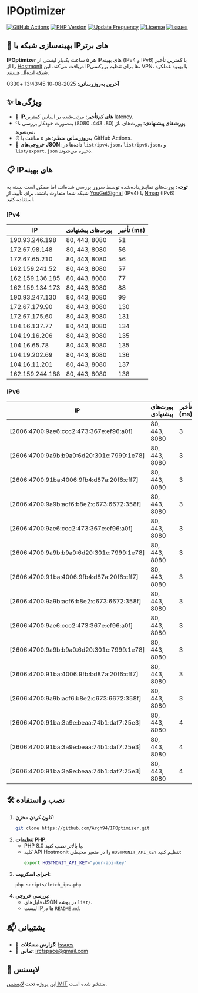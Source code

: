 # IPOptimizer

[![GitHub Actions](https://github.com/Argh94/IPOptimizer/workflows/IPOptimizer/badge.svg)](https://github.com/Argh94/IPOptimizer/actions)
[![PHP Version](https://img.shields.io/badge/PHP-8.0-blue)](https://www.php.net)
[![Update Frequency](https://img.shields.io/badge/Updates-Every%205%20Hours-green)](https://github.com/Argh94/IPOptimizer)
[![License](https://img.shields.io/badge/License-MIT-yellow)](https://opensource.org/licenses/MIT)
[![Issues](https://img.shields.io/github/issues/Argh94/IPOptimizer)](https://github.com/Argh94/IPOptimizer/issues)

## 🚀 بهینه‌سازی شبکه با IPهای برتر

**IPOptimizer** هر ۵ ساعت یک‌بار لیستی از IPهای بهینه (IPv4 و IPv6) با کمترین تأخیر را از [Hostmonit](https://hostmonit.com/) دریافت می‌کند. این IPها برای تنظیم پروکسی، VPN، یا بهبود عملکرد شبکه ایده‌آل هستند.

**آخرین به‌روزرسانی:** 2025-08-10 13:43:45 +0330

## ✨ ویژگی‌ها
- 📡 **IPهای کم‌تأخیر**: مرتب‌شده بر اساس کمترین latency.
- 🔍 **پورت‌های پیشنهادی**: پورت‌های باز (80، 443، 8080) به‌صورت خودکار بررسی می‌شوند.
- ⏰ **به‌روزرسانی منظم**: هر ۵ ساعت با GitHub Actions.
- 📄 **خروجی‌های JSON**: داده‌ها در `list/ipv4.json`، `list/ipv6.json`، و `list/export.json` ذخیره می‌شوند.

## 📋 IPهای بهینه

**توجه:** پورت‌های نمایش‌داده‌شده توسط سرور بررسی شده‌اند، اما ممکن است بسته به شبکه شما متفاوت باشند. برای تأیید، از [YouGetSignal](https://www.yougetsignal.com/tools/open-ports/) (IPv4) یا [Nmap](https://nmap.org/) (IPv6) استفاده کنید.

### IPv4
| IP | پورت‌های پیشنهادی | تأخیر (ms) |
|----|-------------------|------------|
| 190.93.246.198 | 80, 443, 8080 | 51 |
| 172.67.98.148 | 80, 443, 8080 | 56 |
| 172.67.65.210 | 80, 443, 8080 | 56 |
| 162.159.241.52 | 80, 443, 8080 | 57 |
| 162.159.136.185 | 80, 443, 8080 | 77 |
| 162.159.134.173 | 80, 443, 8080 | 88 |
| 190.93.247.130 | 80, 443, 8080 | 99 |
| 172.67.179.90 | 80, 443, 8080 | 130 |
| 172.67.175.60 | 80, 443, 8080 | 131 |
| 104.16.137.77 | 80, 443, 8080 | 134 |
| 104.19.16.206 | 80, 443, 8080 | 135 |
| 104.16.65.78 | 80, 443, 8080 | 135 |
| 104.19.202.69 | 80, 443, 8080 | 136 |
| 104.16.11.201 | 80, 443, 8080 | 137 |
| 162.159.244.188 | 80, 443, 8080 | 138 |

### IPv6
| IP | پورت‌های پیشنهادی | تأخیر (ms) |
|----|-------------------|------------|
| [2606:4700:9ae6:ccc2:473:367e:ef96:a0f] | 80, 443, 8080 | 3 |
| [2606:4700:9a9b:b9a0:6d20:301c:7999:1e78] | 80, 443, 8080 | 3 |
| [2606:4700:91ba:4006:9fb4:d87a:20f6:cff7] | 80, 443, 8080 | 3 |
| [2606:4700:9a9b:acf6:b8e2:c673:6672:358f] | 80, 443, 8080 | 3 |
| [2606:4700:9ae6:ccc2:473:367e:ef96:a0f] | 80, 443, 8080 | 3 |
| [2606:4700:9a9b:b9a0:6d20:301c:7999:1e78] | 80, 443, 8080 | 3 |
| [2606:4700:91ba:4006:9fb4:d87a:20f6:cff7] | 80, 443, 8080 | 3 |
| [2606:4700:9a9b:acf6:b8e2:c673:6672:358f] | 80, 443, 8080 | 3 |
| [2606:4700:9ae6:ccc2:473:367e:ef96:a0f] | 80, 443, 8080 | 3 |
| [2606:4700:9a9b:b9a0:6d20:301c:7999:1e78] | 80, 443, 8080 | 3 |
| [2606:4700:91ba:4006:9fb4:d87a:20f6:cff7] | 80, 443, 8080 | 3 |
| [2606:4700:9a9b:acf6:b8e2:c673:6672:358f] | 80, 443, 8080 | 3 |
| [2606:4700:91ba:3a9e:beaa:74b1:daf7:25e3] | 80, 443, 8080 | 4 |
| [2606:4700:91ba:3a9e:beaa:74b1:daf7:25e3] | 80, 443, 8080 | 4 |
| [2606:4700:91ba:3a9e:beaa:74b1:daf7:25e3] | 80, 443, 8080 | 4 |

## 🛠️ نصب و استفاده
1. **کلون کردن مخزن**:
   ```bash
   git clone https://github.com/Argh94/IPOptimizer.git
   ```
2. **تنظیمات PHP**:
   - PHP 8.0 یا بالاتر نصب کنید.
   - کلید API Hostmonit را در متغیر محیطی `HOSTMONIT_API_KEY` تنظیم کنید:
     ```bash
     export HOSTMONIT_API_KEY="your-api-key"
     ```
3. **اجرای اسکریپت**:
   ```bash
   php scripts/fetch_ips.php
   ```
4. **بررسی خروجی**:
   - فایل‌های JSON در پوشه `list/`.
   - لیست IPها در `README.md`.

## 📬 پشتیبانی
- 🐛 **گزارش مشکلات**: [Issues](https://github.com/Argh94/IPOptimizer/issues)
- 📧 **تماس**: [ircfspace@gmail.com](mailto:ircfspace@gmail.com)

## 📄 لایسنس
این پروژه تحت [لایسنس MIT](https://github.com/Argh94/HandWave/blob/main/LICENCE) منتشر شده است.
